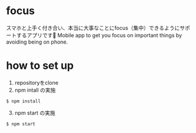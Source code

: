 # focus
スマホと上手く付き合い、本当に大事なことにfocus（集中）できるようにサポートするアプリです📱
Mobile app to get you focus on important things by avoiding being on phone.

# how to set up

1. repositoryをclone
2. npm intall の実施
``` 
$ npm install 
```
3. npm start の実施
``` 
$ npm start 
```
